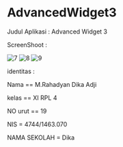 # AdvancedWidget3

 
 Judul Aplikasi : Advanced Widget 3

ScreenShoot : 

![7](http://www.mediafire.com/convkey/7578/7atr59c1ikd5yhbzg.jpg)
![8](http://www.mediafire.com/convkey/324c/9v17qa68ia17i5kzg.jpg)
![9](http://www.mediafire.com/convkey/f208/n5d6p649kpiwdnmzg.jpg)

identitas :

Nama == M.Rahadyan Dika Adji

kelas == XI RPL 4

NO urut == 19

NIS = 4744/1463.070

NAMA SEKOLAH = Dika 
